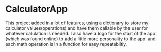 # CalculatorApp
This project added in a lot of features, using a dictionary to store my calculator values(operations) and have them callable by the user for whatever calulation is needed.
I also have a logo for the start of the app (which was found online) to add a little more personality to the app.
and each math operation is in a function for easy repeatabiltiy.
